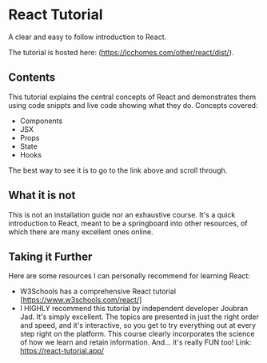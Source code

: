 # React Tutorial

A clear and easy to follow introduction to React.

The tutorial is hosted here: (https://lcchomes.com/other/react/dist/).

## Contents

This tutorial explains the central concepts of React and demonstrates them using code snippts and live code showing what they do. Concepts covered: 

* Components
* JSX
* Props
* State
* Hooks

The best way to see it is to go to the link above and scroll through.

## What it is not
 This is not an installation guide nor an exhaustive course. It's a quick introduction to React, meant to be a springboard into other resources, of which there are many excellent ones online. 

 ## Taking it Further

 Here are some resources I can personally recommend for learning React:
 * W3Schools has a comprehensive React tutorial [https://www.w3schools.com/react/]
 * I HIGHLY recommend this tutorial by independent developer Joubran Jad. It's simply excellent. The topics are presented in just the right order and speed, and it's interactive, so you get to try everything out at every step right on the platform. This course clearly incorporates the science of how we learn and retain information. And... it's really FUN too! Link: https://react-tutorial.app/

